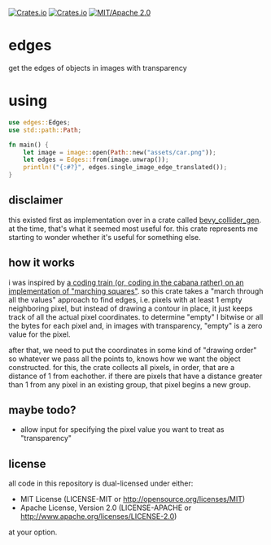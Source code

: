 [![Crates.io](<https://img.shields.io/crates/v/edges.svg>)](<https://crates.io/crates/edges>)
[![Crates.io](<https://img.shields.io/crates/d/edges.svg>)](<https://crates.io/crates/edges>)
[![MIT/Apache 2.0](<https://img.shields.io/badge/license-MIT%2FApache-blue.svg>)](<https://github.com/shnewto/edges#license>)

# edges

get the edges of objects in images with transparency

# using

```rust
use edges::Edges;
use std::path::Path;

fn main() {
    let image = image::open(Path::new("assets/car.png"));
    let edges = Edges::from(image.unwrap());
    println!("{:#?}", edges.single_image_edge_translated());
}
```

## disclaimer

this existed first as implementation over in a crate called [bevy_collider_gen](<https://github.com/shnewto/bevy_collider_gen>). at the time, that's what it seemed most useful for. this crate represents me starting to wonder whether it's useful for something else.

## how it works

i was inspired by [a coding train (or, coding in the cabana rather) on an implementation of "marching squares"](<https://youtu.be/0ZONMNUKTfU>).
so this crate takes a "march through all the values" approach to find edges, i.e. pixels with at least 1 empty neighboring pixel, but
instead of drawing a contour in place, it just keeps track of all the actual pixel coordinates. to determine "empty" I bitwise
or all the bytes for each pixel and, in images with transparency, "empty" is a zero value for the pixel.

after that, we need to put the coordinates in some kind of "drawing order" so whatever we pass all the points to, knows how we want the object constructed. for this, the
crate collects all pixels, in order, that are a distance of 1 from eachother. if there are pixels that have a distance greater than 1
from any pixel in an existing group, that pixel begins a new group.

## maybe todo?

- allow input for specifying the pixel value you want to treat as "transparency"

## license

all code in this repository is dual-licensed under either:

- MIT License (LICENSE-MIT or <http://opensource.org/licenses/MIT>)
- Apache License, Version 2.0 (LICENSE-APACHE or <http://www.apache.org/licenses/LICENSE-2.0>)

at your option.